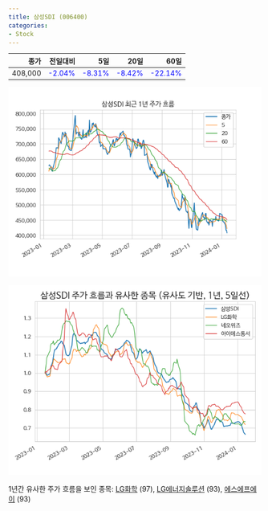 ```yaml
---
title: 삼성SDI (006400)
categories:
- Stock
---
```


|종가|전일대비|5일|20일|60일|
|---:|-------:|--:|---:|---:|
|408,000|<span style="color: blue">-2.04%</span>|<span style="color: blue">-8.31%</span>|<span style="color: blue">-8.42%</span>|<span style="color: blue">-22.14%</span>|


<!-- more -->

![006400](/assets/images/stock/006400.png)

![006400](/assets/images/stock/006400_sim.png)

1년간 유사한 주가 흐름을 보인 종목:
[LG화학](/stock/051910/) (97),
[LG에너지솔루션](/stock/373220/) (93),
[에스에프에이](/stock/056190/) (93)